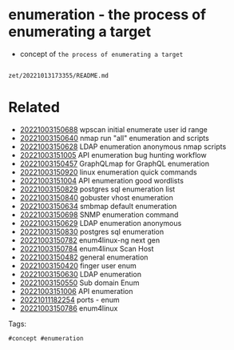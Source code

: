 # enumeration - the process of enumerating a target

- concept of `the process of enumerating a target`

```
```

` zet/20221013173355/README.md `

# Related

- [20221003150688](/zet/20221003150688/README.md) wpscan initial enumerate user id range
- [20221003150640](/zet/20221003150640/README.md) nmap run "all" enumeration and scripts
- [20221003150628](/zet/20221003150628/README.md) LDAP enumeration anonymous nmap scripts
- [20221003151005](/zet/20221003151005/README.md) API enumeration bug hunting workflow
- [20221003150457](/zet/20221003150457/README.md) GraphQLmap for GraphQL enumeration
- [20221003150920](/zet/20221003150920/README.md) linux enumeration quick commands
- [20221003151004](/zet/20221003151004/README.md) API enumeration good wordlists
- [20221003150829](/zet/20221003150829/README.md) postgres sql enumeration list
- [20221003150840](/zet/20221003150840/README.md) gobuster vhost enumeration
- [20221003150634](/zet/20221003150634/README.md) smbmap default enumeration
- [20221003150698](/zet/20221003150698/README.md) SNMP enumeration command
- [20221003150629](/zet/20221003150629/README.md) LDAP enumeration anonymous
- [20221003150830](/zet/20221003150830/README.md) postgres sql enumeration
- [20221003150782](/zet/20221003150782/README.md) enum4linux-ng next gen
- [20221003150784](/zet/20221003150784/README.md) enum4linux Scan Host
- [20221003150482](/zet/20221003150482/README.md) general enumeration
- [20221003150420](/zet/20221003150420/README.md) finger user enum
- [20221003150630](/zet/20221003150630/README.md) LDAP enumeration
- [20221003150550](/zet/20221003150550/README.md) Sub domain Enum
- [20221003151006](/zet/20221003151006/README.md) API enumeration
- [20221011182254](/zet/20221011182254/README.md) ports - enum
- [20221003150786](/zet/20221003150786/README.md) enum4linux

Tags:

    #concept #enumeration
